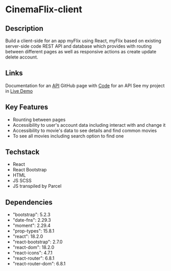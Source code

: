 # CinemaFlix-client

## Description 

Build a client-side for an app myFlix using React, myFlix based on existing server-side code REST API and database which provides with routing between different pages as well as responsive actions as create update delete account. 

## Links

Documentation for an [API](https://myflix-app.herokuapp.com/documentation.html)
GitHub page with [Code](https://github.com/nick-vns/movie_api) for an API
See my project in [Live Demo](cinemaflix-movies.netlify.app)  

## Key Features 
+ Rounting between pages
+ Accessibility to user's account data including interact with and change it
+ Accessibility to movie's data to see details and find common movies
+ To see all movies including search option to find one


## Techstack
+ React
+ React Bootstrap
+ HTML
+ JS SCSS
+ JS transpiled by Parcel


## Dependencies 
+ "bootstrap": 5.2.3
+ "date-fns": 2.29.3
+ "moment": 2.29.4
+ "prop-types": 15.8.1
+ "react": 18.2.0
+ "react-bootstrap": 2.7.0
+ "react-dom": 18.2.0
+ "react-icons": 4.7.1
+ "react-router": 6.8.1
+ "react-router-dom": 6.8.1
